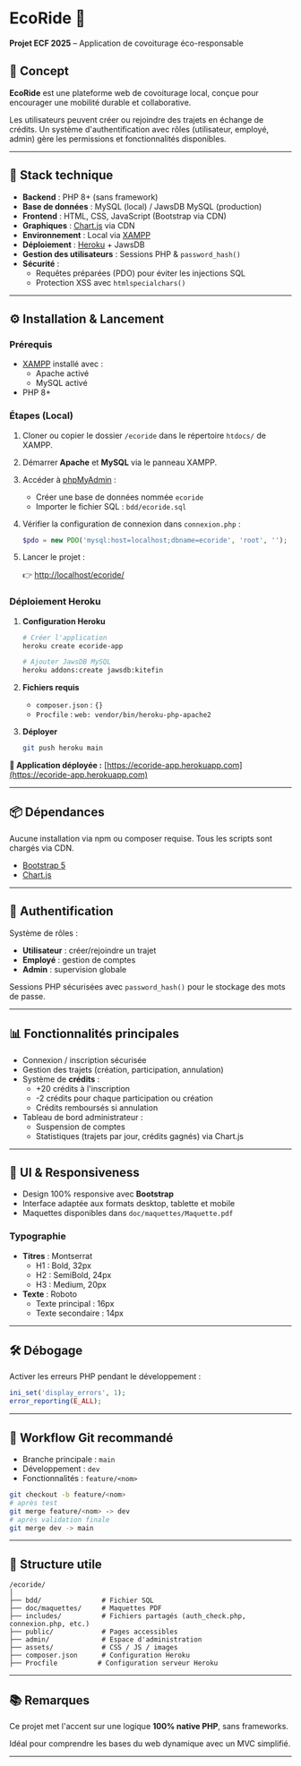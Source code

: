 # EcoRide 🌿

**Projet ECF 2025** – Application de covoiturage éco-responsable

## 🧠 Concept

**EcoRide** est une plateforme web de covoiturage local, conçue pour encourager une mobilité durable et collaborative. 

Les utilisateurs peuvent créer ou rejoindre des trajets en échange de crédits. Un système d'authentification avec rôles (utilisateur, employé, admin) gère les permissions et fonctionnalités disponibles.

---

## 🧱 Stack technique

- **Backend** : PHP 8+ (sans framework)
- **Base de données** : MySQL (local) / JawsDB MySQL (production)
- **Frontend** : HTML, CSS, JavaScript (Bootstrap via CDN)
- **Graphiques** : [Chart.js](https://www.chartjs.org/) via CDN
- **Environnement** : Local via [XAMPP](https://www.apachefriends.org/index.html)
- **Déploiement** : [Heroku](https://heroku.com) + JawsDB
- **Gestion des utilisateurs** : Sessions PHP & `password_hash()`
- **Sécurité** :
  - Requêtes préparées (PDO) pour éviter les injections SQL
  - Protection XSS avec `htmlspecialchars()`

---

## ⚙️ Installation & Lancement

### Prérequis
- [XAMPP](https://www.apachefriends.org/index.html) installé avec :
  - Apache activé
  - MySQL activé
- PHP 8+

### Étapes (Local)
1. Cloner ou copier le dossier `/ecoride` dans le répertoire `htdocs/` de XAMPP.
2. Démarrer **Apache** et **MySQL** via le panneau XAMPP.
3. Accéder à [phpMyAdmin](http://localhost/phpmyadmin) :
   - Créer une base de données nommée `ecoride`
   - Importer le fichier SQL : `bdd/ecoride.sql`
4. Vérifier la configuration de connexion dans `connexion.php` :
   ```php
   $pdo = new PDO('mysql:host=localhost;dbname=ecoride', 'root', '');
   ```
5. Lancer le projet :
   
   👉 [http://localhost/ecoride/](http://localhost/ecoride/)

### Déploiement Heroku
1. **Configuration Heroku**
   ```bash
   # Créer l'application
   heroku create ecoride-app
   
   # Ajouter JawsDB MySQL
   heroku addons:create jawsdb:kitefin
   ```

2. **Fichiers requis**
   - `composer.json` : `{}`
   - `Procfile` : `web: vendor/bin/heroku-php-apache2`

3. **Déployer**
   ```bash
   git push heroku main
   ```

**🔗 Application déployée :** [https://ecoride-app.herokuapp.com](https://ecoride-app.herokuapp.com)

---

## 📦 Dépendances

Aucune installation via npm ou composer requise. Tous les scripts sont chargés via CDN.

- [Bootstrap 5](https://getbootstrap.com/)
- [Chart.js](https://www.chartjs.org/)

---

## 🔐 Authentification

Système de rôles :
- **Utilisateur** : créer/rejoindre un trajet
- **Employé** : gestion de comptes
- **Admin** : supervision globale

Sessions PHP sécurisées avec `password_hash()` pour le stockage des mots de passe.

---

## 📊 Fonctionnalités principales

- Connexion / inscription sécurisée
- Gestion des trajets (création, participation, annulation)
- Système de **crédits** :
  - +20 crédits à l'inscription
  - -2 crédits pour chaque participation ou création
  - Crédits remboursés si annulation
- Tableau de bord administrateur :
  - Suspension de comptes
  - Statistiques (trajets par jour, crédits gagnés) via Chart.js

---

## 🎨 UI & Responsiveness

- Design 100% responsive avec **Bootstrap**
- Interface adaptée aux formats desktop, tablette et mobile
- Maquettes disponibles dans `doc/maquettes/Maquette.pdf`

### Typographie
- **Titres** : Montserrat
  - H1 : Bold, 32px
  - H2 : SemiBold, 24px
  - H3 : Medium, 20px
- **Texte** : Roboto
  - Texte principal : 16px
  - Texte secondaire : 14px

---

## 🛠️ Débogage

Activer les erreurs PHP pendant le développement :
```php
ini_set('display_errors', 1);
error_reporting(E_ALL);
```

---

## 🧪 Workflow Git recommandé

- Branche principale : `main`
- Développement : `dev`
- Fonctionnalités : `feature/<nom>`

```bash
git checkout -b feature/<nom>
# après test
git merge feature/<nom> -> dev
# après validation finale
git merge dev -> main
```

---

## 📁 Structure utile

```
/ecoride/
│
├── bdd/               # Fichier SQL
├── doc/maquettes/     # Maquettes PDF
├── includes/          # Fichiers partagés (auth_check.php, connexion.php, etc.)
├── public/            # Pages accessibles
├── admin/             # Espace d'administration
├── assets/            # CSS / JS / images
├── composer.json      # Configuration Heroku
├── Procfile          # Configuration serveur Heroku
```

---

## 📚 Remarques

Ce projet met l'accent sur une logique **100% native PHP**, sans frameworks. 

Idéal pour comprendre les bases du web dynamique avec un MVC simplifié.

---